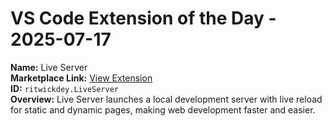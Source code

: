 # VS Code Extension of the Day - 2025-07-17

**Name:** Live Server  
**Marketplace Link:** [View Extension](https://marketplace.visualstudio.com/items?itemName=ritwickdey.LiveServer)  
**ID:** `ritwickdey.LiveServer`  
**Overview:** Live Server launches a local development server with live reload for static and dynamic pages, making web development faster and easier.  

